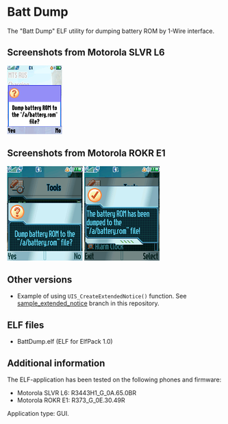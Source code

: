Batt Dump
=========

The "Batt Dump" ELF utility for dumping battery ROM by 1-Wire interface.

## Screenshots from Motorola SLVR L6

![Screenshot of Batt Dump from Motorola L6](../images/Screenshot_BattDump_L6_1.png)

## Screenshots from Motorola ROKR E1

![Screenshot 1 of Batt Dump from Motorola E1](../images/Screenshot_BattDump_E1_1.png) ![Screenshot 2 of Batt Dump from Motorola E1](../images/Screenshot_BattDump_E1_2.png)

## Other versions

* Example of using `UIS_CreateExtendedNotice()` function. See [sample_extended_notice](https://github.com/EXL/P2kElfs/tree/sample_extended_notice) branch in this repository.

## ELF files

* BattDump.elf (ELF for ElfPack 1.0)

## Additional information

The ELF-application has been tested on the following phones and firmware:

* Motorola SLVR L6: R3443H1_G_0A.65.0BR
* Motorola ROKR E1: R373_G_0E.30.49R

Application type: GUI.
